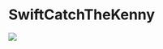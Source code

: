 # SwiftCatchTheKenny

<img src= "https://github.com/berkcangursoy/SwiftCatchTheKenny/assets/135321861/6c5df4c4-0856-4dbd-b934-53ecdd5ee596">

